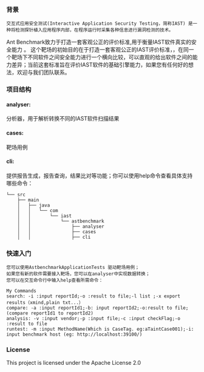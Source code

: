 ### 背景
    交互式应用安全测试(Interactive Application Security Testing，简称IAST) 是一种将检测探针植入应用程序内部，在程序运行时采集各种信息进行漏洞检测的技术。
Ant Benchmark致力于打造一套客观公正的评价标准,用于衡量IAST软件真实的安全能力 。
这个靶场的初始目的在于打造一套客观公正的IAST评价标准，，在同一个靶场下不同软件之间安全能力进行一个横向比较，可以直观的给出软件之间的能力差异；当前这套标准旨在评价IAST软件的基础引擎能力，如果您有任何好的想法，欢迎与我们团队联系。
### 项目结构
#### analyser:
分析器，用于解析转换不同的IAST软件扫描结果
#### cases:
靶场用例
#### cli:
提供报告生成，报告查询，结果比对等功能；你可以使用help命令查看具体支持哪些命令：
```
└── src
    ├── main
    │   ├── java
    │   │   └── com
    │   │       └── iast
    │   │           └── astbenchmark
    │   │               ├── analyser   
    │   │               ├── cases
    │   │               ├── cli      
```

### 快速入门
    您可以使用AstbenchmarkApplicationTests 驱动靶场用例；
    如果您有新的软件需要接入靶场，您可以在analyser中实现数据转换；
    您可以在交互命令行中输入help查看所需命令：
```
My Commands
search: -i :input reportId;-o :result to file;-l list ;-x export results（xmind,plain txt...）
compare: -a :input reportId1;-b: input reportId2;-o:result to file;  (compare reportId1 to reportId2)
analysis: -v :input vendor;-p :input file;-c :input checkFlag;-o :result to file
runtest: -m :input MethodName(Which is CaseTag. eg:aTaintCase001);-i: input benchmark host (eg: http://localhost:39100/)
```
### License
This project is licensed under the Apache License 2.0
